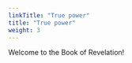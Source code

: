 ```yaml
---
linkTitle: "True power"
title: "True power"
weight: 3
---
```


Welcome to the Book of Revelation!

<!--more-->
